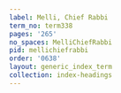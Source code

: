 ```yaml
---
label: Melli, Chief Rabbi
term_no: term338
pages: '265'
no_spaces: MelliChiefRabbi
pid: mellichiefrabbi
order: '0638'
layout: generic_index_term
collection: index-headings
---
```

